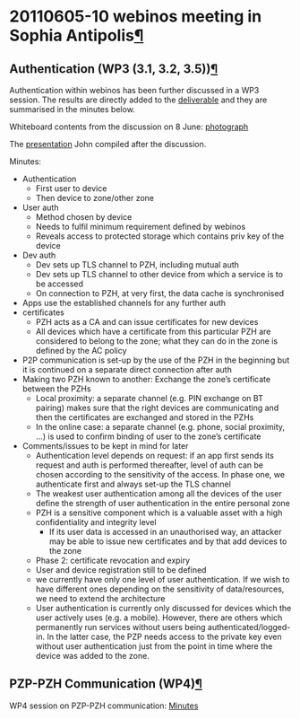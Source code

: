 20110605-10 webinos meeting in Sophia Antipolis[¶](#20110605-10-webinos-meeting-in-Sophia-Antipolis)
====================================================================================================

Authentication (WP3 (3.1, 3.2, 3.5))[¶](#Authentication-WP3-31-32-35)
---------------------------------------------------------------------

Authentication within webinos has been further discussed in a WP3
session. The results are directly added to the
[deliverable](deliverable.html) and they are summarised in the minutes
below.

Whiteboard contents from the discussion on 8 June:
[photograph](http://dev.webinos.org/redmine/attachments/639/Authentication_API_Brainstorming_Sophia-Antipolis.jpg)

The
[presentation](/redmine/attachments/634/32-Sophia-Security-APIs.pptx)
John compiled after the discussion.

Minutes:

-   Authentication
    -   First user to device
    -   Then device to zone/other zone
-   User auth
    -   Method chosen by device
    -   Needs to fulfil minimum requirement defined by webinos
    -   Reveals access to protected storage which contains priv key of
        the device
-   Dev auth
    -   Dev sets up TLS channel to PZH, including mutual auth
    -   Dev sets up TLS channel to other device from which a service is
        to be accessed
    -   On connection to PZH, at very first, the data cache is
        synchronised
-   Apps use the established channels for any further auth
-   certificates
    -   PZH acts as a CA and can issue certificates for new devices
    -   All devices which have a certificate from this particular PZH
        are considered to belong to the zone; what they can do in the
        zone is defined by the AC policy
-   P2P communication is set-up by the use of the PZH in the beginning
    but it is continued on a separate direct connection after auth
-   Making two PZH known to another: Exchange the zone’s certificate
    between the PZHs
    -   Local proximity: a separate channel (e.g. PIN exchange on BT
        pairing) makes sure that the right devices are communicating and
        then the certificates are exchanged and stored in the PZHs
    -   In the online case: a separate channel (e.g. phone, social
        proximity, …) is used to confirm binding of user to the zone’s
        certificate
-   Comments/issues to be kept in mind for later
    -   Authentication level depends on request: if an app first sends
        its request and auth is performed thereafter, level of auth can
        be chosen according to the sensitivity of the access. In phase
        one, we authenticate first and always set-up the TLS channel
    -   The weakest user authentication among all the devices of the
        user define the strength of user authentication in the entire
        personal zone
    -   PZH is a sensitive component which is a valuable asset with a
        high confidentiality and integrity level
        -   If its user data is accessed in an unauthorised way, an
            attacker may be able to issue new certificates and by that
            add devices to the zone
    -   Phase 2: certificate revocation and expiry
    -   User and device registration still to be defined
    -   we currently have only one level of user authentication. If we
        wish to have different ones depending on the sensitivity of
        data/resources, we need to extend the architecture
    -   User authentication is currently only discussed for devices
        which the user actively uses (e.g. a mobile). However, there are
        others which permanently run services without users being
        authenticated/logged-in. In the latter case, the PZP needs
        access to the private key even without user authentication just
        from the point in time where the device was added to the zone.

PZP-PZH Communication (WP4)[¶](#PZP-PZH-Communication-WP4)
----------------------------------------------------------

WP4 session on PZP-PZH communication:
[Minutes](/redmine/projects/meetings/wiki/Minutes_PZP-PZH_subgroup)

